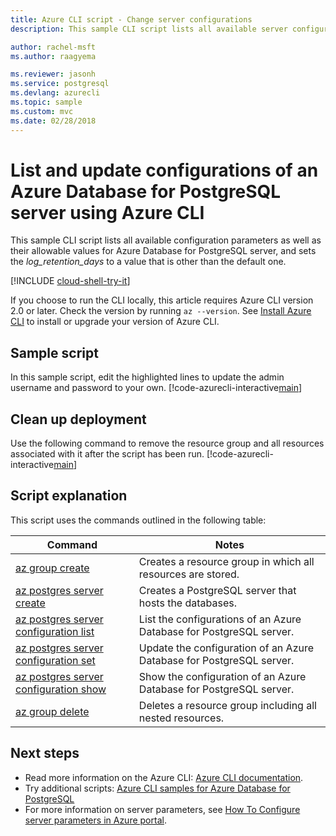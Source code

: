 ```yaml
---
title: Azure CLI script - Change server configurations
description: This sample CLI script lists all available server configuration options and updates the value of one of the options.

author: rachel-msft
ms.author: raagyema

ms.reviewer: jasonh
ms.service: postgresql
ms.devlang: azurecli
ms.topic: sample
ms.custom: mvc
ms.date: 02/28/2018
---
```


# List and update configurations of an Azure Database for PostgreSQL server using Azure CLI
This sample CLI script lists all available configuration parameters as well as their allowable values for Azure Database for PostgreSQL server, and sets the *log_retention_days* to a value that is other than the default one.

[!INCLUDE [cloud-shell-try-it](../../../includes/cloud-shell-try-it.md)]

If you choose to run the CLI locally, this article requires Azure CLI version 2.0 or later. Check the version by running `az --version`. See [Install Azure CLI]( /cli/azure/install-azure-cli) to install or upgrade your version of Azure CLI. 

## Sample script
In this sample script, edit the highlighted lines to update the admin username and password to your own.
[!code-azurecli-interactive[main](../../../cli_scripts/postgresql/change-server-configurations/change-server-configurations.sh?highlight=15-16 "List and update configurations of Azure Database for PostgreSQL.")]

## Clean up deployment
Use the following command to remove the resource group and all resources associated with it after the script has been run. 
[!code-azurecli-interactive[main](../../../cli_scripts/postgresql/change-server-configurations/delete-postgresql.sh  "Delete the resource group.")]

## Script explanation
This script uses the commands outlined in the following table:

| **Command** | **Notes** |
|---|---|
| [az group create](/cli/azure/group#az_group_create) | Creates a resource group in which all resources are stored. |
| [az postgres server create](/cli/azure/postgres/server#az_postgres_server_create) | Creates a PostgreSQL server that hosts the databases. |
| [az postgres server configuration list](/cli/azure/postgres/server/configuration#az_postgres_server_configuration_list) | List the configurations of an Azure Database for PostgreSQL server. |
| [az postgres server configuration set](/cli/azure/postgres/server/configuration#az_postgres_server_configuration_set) | Update the configuration of an Azure Database for PostgreSQL server. |
| [az postgres server configuration show](/cli/azure/postgres/server/configuration#az_postgres_server_configuration_show) | Show the configuration of an Azure Database for PostgreSQL server. |
| [az group delete](/cli/azure/group#az_group_delete) | Deletes a resource group including all nested resources. |

## Next steps
- Read more information on the Azure CLI: [Azure CLI documentation](/cli/azure).
- Try additional scripts: [Azure CLI samples for Azure Database for PostgreSQL](../sample-scripts-azure-cli.md)
- For more information on server parameters, see [How To Configure server parameters in Azure portal](../howto-configure-server-parameters-using-portal.md).
